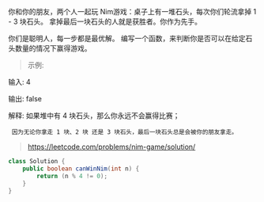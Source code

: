 你和你的朋友，两个人一起玩 Nim游戏：桌子上有一堆石头，每次你们轮流拿掉 1 - 3 块石头。 拿掉最后一块石头的人就是获胜者。你作为先手。

你们是聪明人，每一步都是最优解。 编写一个函数，来判断你是否可以在给定石头数量的情况下赢得游戏。

>示例:

输入: 4

输出: false 

解释: 如果堆中有 4 块石头，那么你永远不会赢得比赛；

     因为无论你拿走 1 块、2 块 还是 3 块石头，最后一块石头总是会被你的朋友拿走。
>https://leetcode.com/problems/nim-game/solution/
```java
class Solution {
    public boolean canWinNim(int n) {
        return (n % 4 != 0);
    }
}
```
